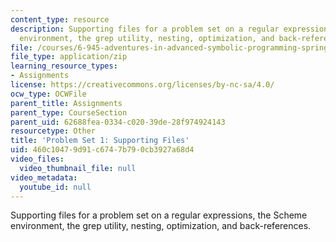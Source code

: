 ```yaml
---
content_type: resource
description: Supporting files for a problem set on a regular expressions, the Scheme
  environment, the grep utility, nesting, optimization, and back-references.
file: /courses/6-945-adventures-in-advanced-symbolic-programming-spring-2009/460c10479d91c6747b790cb3927a68d4_assn01.zip
file_type: application/zip
learning_resource_types:
- Assignments
license: https://creativecommons.org/licenses/by-nc-sa/4.0/
ocw_type: OCWFile
parent_title: Assignments
parent_type: CourseSection
parent_uid: 62688fea-0334-c020-39de-28f974924143
resourcetype: Other
title: 'Problem Set 1: Supporting Files'
uid: 460c1047-9d91-c674-7b79-0cb3927a68d4
video_files:
  video_thumbnail_file: null
video_metadata:
  youtube_id: null
---
```

Supporting files for a problem set on a regular expressions, the Scheme environment, the grep utility, nesting, optimization, and back-references.